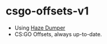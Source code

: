 # csgo-offsets-v1
- Using [Haze Dumper](https://www.unknowncheats.me/forum/counterstrike-global-offensive/169351-haze-dumper-json-config-based-offset-dumper.html)
- CS:GO Offsets, always up-to-date.

